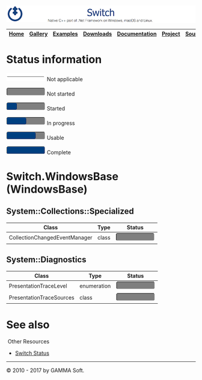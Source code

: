 ![Switch Header](Pictures/SwitchNativeC++port.png)

| [Home](Home.md) | [Gallery](Gallery.md) | [Examples](Examples.md) | [Downloads](Downloads.md) | [Documentation](Documentation.md) | [Project](https://sourceforge.net/projects/switchpro) | [Source](https://github.com/gammasoft71/switch) | [License](License.md) | [Contact](Contact.md) | [GAMMA Soft](https://gammasoft71.wixsite.com/gammasoft) |
|-----------------|-----------------------|-------------------------|-------------------------|-----------------------------------|-------------------------------------------------------|-------------------------------------------------|-----------------------|-----------------------|---------------------------------------------------------|

# Status information

![Progress](Pictures/ProgressIna.png) Not applicable

![Progress](Pictures/Progress0.png) Not started

![Progress](Pictures/Progress25.png) Started

![Progress](Pictures/Progress50.png) In progress

![Progress](Pictures/Progress75.png) Usable

![Progress](Pictures/Progress100.png) Complete

# Switch.WindowsBase (WindowsBase)

## System::Collections::Specialized

| Class                         | Type          | Status                                |
|-------------------------------|---------------|---------------------------------------|
| CollectionChangedEventManager | class         | ![Progress](Pictures/Progress0.png)   |

## System::Diagnostics

| Class                    | Type          | Status                                |
|--------------------------|---------------|---------------------------------------|
| PresentationTraceLevel   | enumeration   | ![Progress](Pictures/Progress0.png)   |
| PresentationTraceSources | class         | ![Progress](Pictures/Progress0.png)   |

# See also
​
Other Resources

* [Switch Status](SwitchStatus.md)

______________________________________________________________________________________________

© 2010 - 2017 by GAMMA Soft.
